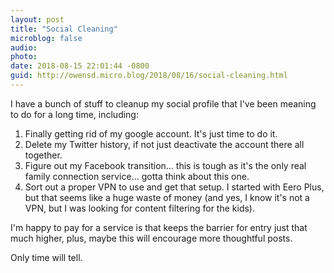 ```yaml
---
layout: post
title: "Social Cleaning"
microblog: false
audio: 
photo: 
date: 2018-08-15 22:01:44 -0800
guid: http://owensd.micro.blog/2018/08/16/social-cleaning.html
---
```

I have a bunch of stuff to cleanup my social profile that I've been meaning to do for a long time, including:

1. Finally getting rid of my google account. It's just time to do it.
2. Delete my Twitter history, if not just deactivate the account there all together.
3. Figure out my Facebook transition... this is tough as it's the only real family connection service... gotta think about this one.
4. Sort out a proper VPN to use and get that setup. I started with Eero Plus, but that seems like a huge waste of money (and yes, I know it's not a VPN, but I was looking for content filtering for the kids).

I'm happy to pay for a service is that keeps the barrier for entry just that much higher, plus, maybe this will encourage more thoughtful posts.

Only time will tell.
